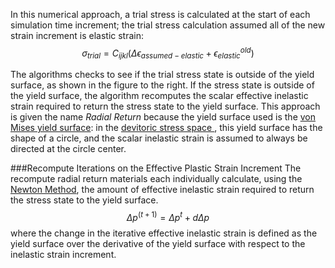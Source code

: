 In this numerical approach, a trial stress is calculated at the start of each simulation time increment; the trial stress calculation assumed all of the new strain increment is elastic strain:
$$
\sigma_{trial} = C_{ijkl} \left( \Delta \epsilon_{assumed-elastic} + \epsilon_{elastic}^{old} \right)
$$

The algorithms checks to see if the trial stress state is outside of the yield surface, as shown in the figure to the right. If the stress state is outside of the yield surface, the algorithm recomputes the scalar effective inelastic strain required to return the stress state to the yield surface. This approach is given the name _Radial Return_ because the yield surface used is the [von Mises yield surface](https://en.wikipedia.org/wiki/Von_Mises_yield_criterion): in the [devitoric stress space ](https://en.wikipedia.org/wiki/Cauchy_stress_tensor#Stress_deviator_tensor), this yield surface has the shape of a circle, and the scalar inelastic strain is assumed to always be directed at the circle center.


###Recompute Iterations on the Effective Plastic Strain Increment
The recompute radial return materials each individually calculate, using the [Newton Method](http://mathworld.wolfram.com/NewtonsMethod.html), the amount of effective inelastic strain required to return the stress state to the yield surface.
$$
\Delta p^{(t+1)} = \Delta p^t + d \Delta p
$$
where the change in the iterative effective inelastic strain is defined as the yield surface over the derivative of the yield surface with respect to the inelastic strain increment.
